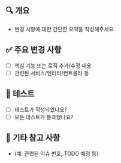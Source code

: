 ## 🔍 개요
- 변경 사항에 대한 간단한 요약을 작성해주세요.

## ✅ 주요 변경 사항
- [ ] 핵심 기능 또는 로직 추가/수정 내용
- [ ] 관련된 서비스/엔티티/컨트롤러 등

## 🧪 테스트
- [ ] 테스트가 작성되었나요?
- [ ] 모든 테스트가 통과했나요?

## 💬 기타 참고 사항
- (예: 관련된 이슈 번호, TODO 예정 등)
